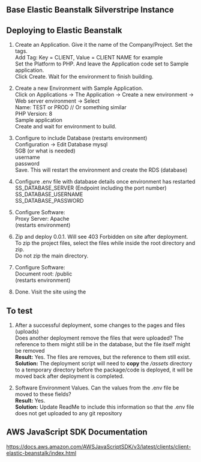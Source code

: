 ## Base Elastic Beanstalk Silverstripe Instance 

## Deploying to Elastic Beanstalk
1. Create an Application. Give it the name of the Company/Project. Set the tags.  
   Add Tag: Key = CLIENT, Value = CLIENT NAME for example  
   Set the Platform to PHP. And leave the Application code set to Sample application.  
   Click Create. Wait for the environment to finish building.  


2. Create a new Environment with Sample Application.  
   Click on Applications -> The Application -> Create a new environment -> Web server environment -> Select    
   Name: TEST or PROD // Or something similar    
   PHP Version: 8  
   Sample application  
   Create and wait for environment to build.  


3. Configure to include Database (restarts environment)  
   Configuration -> Edit Database
   mysql  
   5GB (or what is needed)  
   username  
   password  
   Save. This will restart the environment and create the RDS  (database)  


4. Configure .env file with database details once environment has restarted  
   SS_DATABASE_SERVER (Endpoint including the port number)  
   SS_DATABASE_USERNAME  
   SS_DATABASE_PASSWORD  


5. Configure Software:  
   Proxy Server: Apache  
   (restarts environment)  


6. Zip and deploy 0.0.1. Will see 403 Forbidden on site after deployment.  
   To zip the project files, select the files while inside the root directory and zip.  
   Do not zip the main directory.  


7. Configure Software:  
   Document root: /public  
   (restarts environment)


8. Done. Visit the site using the 
   
   
## To test  
1. After a successful deployment, some changes to the pages and files (uploads)  
   Does another deployment remove the files that were uploaded? 
   The reference to them might still be in the database, but the file itself might be removed  
   **Result:** Yes. The files are removes, but the reference to them still exist.  
   **Solution:** The deployment script will need to **copy** the _/assets_ directory to a temporary directory before the package/code is deployed, it will be moved back after deployment is completed.  
 

3. Software Environment Values. Can the values from the .env file be moved to these fields?  
   **Result:** Yes.  
   **Solution:** Update ReadMe to include this information so that the .env file does not get uploaded to any git repository 


## AWS JavaScript SDK Documentation  
https://docs.aws.amazon.com/AWSJavaScriptSDK/v3/latest/clients/client-elastic-beanstalk/index.html  
